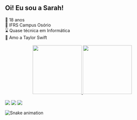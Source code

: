 <h2>Oi! Eu sou a Sarah!</h2>
🌙 18 anos <br>
🌱 IFRS Campus Osório <br>
⌛️ Quase técnica em Informática <br>
🪩 Amo a Taylor Swift <br>
<br>

<div align="center">
  <a href="https://github.com/sweetdemis">
 <img height="160em" src="https://github-readme-stats.vercel.app/api?username=sweetdemis&show_icons=true&theme=dracula&include_all_commits=true&count_private=true"/>
 <img height="160em" src="https://github-readme-stats.vercel.app/api/top-langs/?username=sweetdemis&layout=compact&langs_count=7&theme=dracula"/>
 </div> 
 
 <br>
 
<div> 
   <a href="https://instagram.com/sapicenni" target="_blank"><img src="https://img.shields.io/badge/-Instagram-%23E4405F?style=for-the-badge&logo=instagram&logoColor=white" target="_blank"></a>
  <a href = "mailto:sarinhapicennideoliveira@gmail.com"><img src="https://img.shields.io/badge/-Gmail-%23333?style=for-the-badge&logo=gmail&logoColor=white" target="_blank"></a>
  <a href="https://www.linkedin.com/in/sarah-picenni-1783a4236/" target="_blank"><img src="https://img.shields.io/badge/-LinkedIn-%230077B5?style=for-the-badge&logo=linkedin&logoColor=white" target="_blank"></a> 
 
</div>

 ![Snake animation](https://github.com/sweetdemis/sweetdemis/blob/output/github-contribution-grid-snake.svg)
